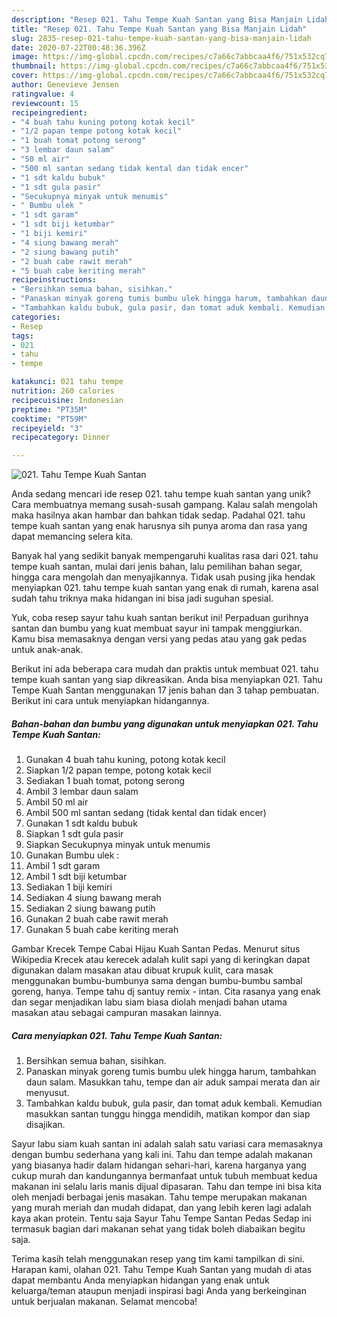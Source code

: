 ```yaml
---
description: "Resep 021. Tahu Tempe Kuah Santan yang Bisa Manjain Lidah"
title: "Resep 021. Tahu Tempe Kuah Santan yang Bisa Manjain Lidah"
slug: 2835-resep-021-tahu-tempe-kuah-santan-yang-bisa-manjain-lidah
date: 2020-07-22T00:48:36.396Z
image: https://img-global.cpcdn.com/recipes/c7a66c7abbcaa4f6/751x532cq70/021-tahu-tempe-kuah-santan-foto-resep-utama.jpg
thumbnail: https://img-global.cpcdn.com/recipes/c7a66c7abbcaa4f6/751x532cq70/021-tahu-tempe-kuah-santan-foto-resep-utama.jpg
cover: https://img-global.cpcdn.com/recipes/c7a66c7abbcaa4f6/751x532cq70/021-tahu-tempe-kuah-santan-foto-resep-utama.jpg
author: Genevieve Jensen
ratingvalue: 4
reviewcount: 15
recipeingredient:
- "4 buah tahu kuning potong kotak kecil"
- "1/2 papan tempe potong kotak kecil"
- "1 buah tomat potong serong"
- "3 lembar daun salam"
- "50 ml air"
- "500 ml santan sedang tidak kental dan tidak encer"
- "1 sdt kaldu bubuk"
- "1 sdt gula pasir"
- "Secukupnya minyak untuk menumis"
- " Bumbu ulek "
- "1 sdt garam"
- "1 sdt biji ketumbar"
- "1 biji kemiri"
- "4 siung bawang merah"
- "2 siung bawang putih"
- "2 buah cabe rawit merah"
- "5 buah cabe keriting merah"
recipeinstructions:
- "Bersihkan semua bahan, sisihkan."
- "Panaskan minyak goreng tumis bumbu ulek hingga harum, tambahkan daun salam. Masukkan tahu, tempe dan air aduk sampai merata dan air menyusut."
- "Tambahkan kaldu bubuk, gula pasir, dan tomat aduk kembali. Kemudian masukkan santan tunggu hingga mendidih, matikan kompor dan siap disajikan."
categories:
- Resep
tags:
- 021
- tahu
- tempe

katakunci: 021 tahu tempe 
nutrition: 260 calories
recipecuisine: Indonesian
preptime: "PT35M"
cooktime: "PT59M"
recipeyield: "3"
recipecategory: Dinner

---
```



![021. Tahu Tempe Kuah Santan](https://img-global.cpcdn.com/recipes/c7a66c7abbcaa4f6/751x532cq70/021-tahu-tempe-kuah-santan-foto-resep-utama.jpg)

Anda sedang mencari ide resep 021. tahu tempe kuah santan yang unik? Cara membuatnya memang susah-susah gampang. Kalau salah mengolah maka hasilnya akan hambar dan bahkan tidak sedap. Padahal 021. tahu tempe kuah santan yang enak harusnya sih punya aroma dan rasa yang dapat memancing selera kita.

Banyak hal yang sedikit banyak mempengaruhi kualitas rasa dari 021. tahu tempe kuah santan, mulai dari jenis bahan, lalu pemilihan bahan segar, hingga cara mengolah dan menyajikannya. Tidak usah pusing jika hendak menyiapkan 021. tahu tempe kuah santan yang enak di rumah, karena asal sudah tahu triknya maka hidangan ini bisa jadi suguhan spesial.

Yuk, coba resep sayur tahu kuah santan berikut ini! Perpaduan gurihnya santan dan bumbu yang kuat membuat sayur ini tampak menggiurkan. Kamu bisa memasaknya dengan versi yang pedas atau yang gak pedas untuk anak-anak.


Berikut ini ada beberapa cara mudah dan praktis untuk membuat 021. tahu tempe kuah santan yang siap dikreasikan. Anda bisa menyiapkan 021. Tahu Tempe Kuah Santan menggunakan 17 jenis bahan dan 3 tahap pembuatan. Berikut ini cara untuk menyiapkan hidangannya.

<!--inarticleads1-->

##### Bahan-bahan dan bumbu yang digunakan untuk menyiapkan 021. Tahu Tempe Kuah Santan:

1. Gunakan 4 buah tahu kuning, potong kotak kecil
1. Siapkan 1/2 papan tempe, potong kotak kecil
1. Sediakan 1 buah tomat, potong serong
1. Ambil 3 lembar daun salam
1. Ambil 50 ml air
1. Ambil 500 ml santan sedang (tidak kental dan tidak encer)
1. Gunakan 1 sdt kaldu bubuk
1. Siapkan 1 sdt gula pasir
1. Siapkan Secukupnya minyak untuk menumis
1. Gunakan  Bumbu ulek :
1. Ambil 1 sdt garam
1. Ambil 1 sdt biji ketumbar
1. Sediakan 1 biji kemiri
1. Sediakan 4 siung bawang merah
1. Sediakan 2 siung bawang putih
1. Gunakan 2 buah cabe rawit merah
1. Gunakan 5 buah cabe keriting merah


Gambar Krecek Tempe Cabai Hijau Kuah Santan Pedas. Menurut situs Wikipedia Krecek atau kerecek adalah kulit sapi yang di keringkan dapat digunakan dalam masakan atau dibuat krupuk kulit, cara masak menggunakan bumbu-bumbunya sama dengan bumbu-bumbu sambal goreng, hanya. Tempe tahu dj santuy remix - intan. Cita rasanya yang enak dan segar menjadikan labu siam biasa diolah menjadi bahan utama masakan atau sebagai campuran masakan lainnya. 

<!--inarticleads2-->

##### Cara menyiapkan 021. Tahu Tempe Kuah Santan:

1. Bersihkan semua bahan, sisihkan.
1. Panaskan minyak goreng tumis bumbu ulek hingga harum, tambahkan daun salam. Masukkan tahu, tempe dan air aduk sampai merata dan air menyusut.
1. Tambahkan kaldu bubuk, gula pasir, dan tomat aduk kembali. Kemudian masukkan santan tunggu hingga mendidih, matikan kompor dan siap disajikan.


Sayur labu siam kuah santan ini adalah salah satu variasi cara memasaknya dengan bumbu sederhana yang kali ini. Tahu dan tempe adalah makanan yang biasanya hadir dalam hidangan sehari-hari, karena harganya yang cukup murah dan kandungannya bermanfaat untuk tubuh membuat kedua makanan ini selalu laris manis dijual dipasaran. Tahu dan tempe ini bisa kita oleh menjadi berbagai jenis masakan. Tahu tempe merupakan makanan yang murah meriah dan mudah didapat, dan yang lebih keren lagi adalah kaya akan protein. Tentu saja Sayur Tahu Tempe Santan Pedas Sedap ini termasuk bagian dari makanan sehat yang tidak boleh diabaikan begitu saja. 

Terima kasih telah menggunakan resep yang tim kami tampilkan di sini. Harapan kami, olahan 021. Tahu Tempe Kuah Santan yang mudah di atas dapat membantu Anda menyiapkan hidangan yang enak untuk keluarga/teman ataupun menjadi inspirasi bagi Anda yang berkeinginan untuk berjualan makanan. Selamat mencoba!
